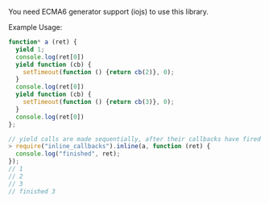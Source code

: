 You need ECMA6 generator support (iojs) to use this library.

Example Usage:

```javascript
function* a (ret) {
  yield 1;
  console.log(ret[0])
  yield function (cb) {
    setTimeout(function () {return cb(2)}, 0);
  }
  console.log(ret[0])
  yield function (cb) {
    setTimeout(function () {return cb(3)}, 0);
  }
  console.log(ret[0])
};

// yield calls are made sequentially, after their callbacks have fired
> require("inline_callbacks").inline(a, function (ret) {
  console.log("finished", ret);
});
// 1
// 2
// 3
// finished 3
```
